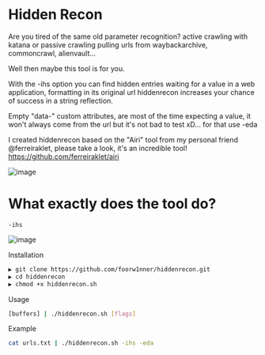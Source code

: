 # Hidden Recon

Are you tired of the same old parameter recognition? active crawling with katana or passive crawling pulling urls from waybackarchive, commoncrawl, alienvault...

Well then maybe this tool is for you.

With the -ihs option you can find hidden entries waiting for a value in a web application, formatting in its original url hiddenrecon increases your chance of success in a string reflection.

Empty "data-" custom attributes, are most of the time expecting a value, it won't always come from the url but it's not bad to test xD... for that use -eda

I created hiddenrecon based on the "Airi" tool from my personal friend @ferreiraklet, please take a look, it's an incredible tool! https://github.com/ferreiraklet/airi

![image](https://github.com/user-attachments/assets/43171c11-1244-49e5-9736-950dc905bc0e)

# What exactly does the tool do?
```-ihs```

![image](https://github.com/user-attachments/assets/0c9d30ab-15d7-448a-8ac9-835678e0fb8b)


Installation
```bash
▶ git clone https://github.com/foorw1nner/hiddenrecon.git
▶ cd hiddenrecon
▶ chmod +x hiddenrecon.sh
```

Usage
```bash
[buffers] | ./hiddenrecon.sh [flags]
```

Example
```bash
cat urls.txt | ./hiddenrecon.sh -ihs -eda
```



